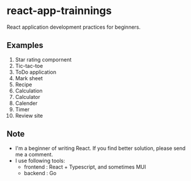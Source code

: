 # react-app-trainnings
React application development practices for beginners.

## Examples
1. Star rating compornent  
2. Tic-tac-toe  
3. ToDo application  
4. Mark sheet
5. Recipe
6. Calculation
7. Calculator  
8. Calender
9. Timer 
10. Review site

## Note
* I'm a beginner of writing React. If you find better solution, please send me a comment.
* I use following tools:
  * frontend : React + Typescript, and sometimes MUI 
  * backend : Go
